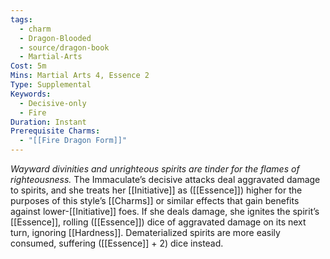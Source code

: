 ```yaml
---
tags:
  - charm
  - Dragon-Blooded
  - source/dragon-book
  - Martial-Arts
Cost: 5m
Mins: Martial Arts 4, Essence 2
Type: Supplemental
Keywords:
  - Decisive-only
  - Fire
Duration: Instant
Prerequisite Charms:
  - "[[Fire Dragon Form]]"
---
```

*Wayward divinities and unrighteous spirits are tinder for the flames of righteousness.*
The Immaculate’s decisive attacks deal aggravated damage to spirits, and she treats her [[Initiative]] as ([[Essence]]) higher for the purposes of this style’s [[Charms]] or similar effects that gain benefits against lower-[[Initiative]] foes. If she deals damage, she ignites the spirit’s [[Essence]], rolling ([[Essence]]) dice of aggravated damage on its next turn, ignoring [[Hardness]]. Dematerialized spirits are more easily consumed, suffering ([[Essence]] + 2) dice instead.
